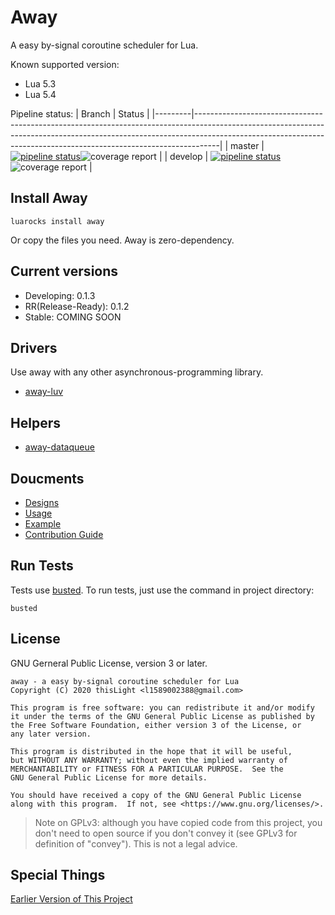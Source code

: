 # Away
A easy by-signal coroutine scheduler for Lua.

Known supported version:
- Lua 5.3
- Lua 5.4

Pipeline status:
| Branch  | Status                                                                                                                                                                                                                                         |
|---------|------------------------------------------------------------------------------------------------------------------------------------------------------------------------------------------------------------------------------------------------|
| master  | [![pipeline status](https://gitlab.com/thislight/away/badges/master/pipeline.svg)](https://gitlab.com/thislight/away/-/pipelines?scope=all&ref=master)![coverage report](https://gitlab.com/thislight/away/badges/master/coverage.svg)    |
| develop | [![pipeline status](https://gitlab.com/thislight/away/badges/develop/pipeline.svg)](https://gitlab.com/thislight/away/-/pipelines?scope=all&ref=develop)![coverage report](https://gitlab.com/thislight/away/badges/develop/coverage.svg) |


## Install Away

````
luarocks install away
````

Or copy the files you need. Away is zero-dependency.

## Current versions
- Developing: 0.1.3
- RR(Release-Ready): 0.1.2
- Stable: COMING SOON

## Drivers
Use away with any other asynchronous-programming library.

- [away-luv](https://github.com/thislight/away-luv)

## Helpers

- [away-dataqueue](https://github.com/thislight/away-dataqueue)

## Doucments
- [Designs](wiki/designs.md)
- [Usage](wiki/usage.md)
- [Example](example/)
- [Contribution Guide](wiki/contribution.md)

## Run Tests
Tests use [busted](http://olivinelabs.com/busted/).
To run tests, just use the command in project directory:
````shell
busted
````

## License
GNU Gerneral Public License, version 3 or later.

    away - a easy by-signal coroutine scheduler for Lua
    Copyright (C) 2020 thisLight <l1589002388@gmail.com>

    This program is free software: you can redistribute it and/or modify
    it under the terms of the GNU General Public License as published by
    the Free Software Foundation, either version 3 of the License, or
    any later version.

    This program is distributed in the hope that it will be useful,
    but WITHOUT ANY WARRANTY; without even the implied warranty of
    MERCHANTABILITY or FITNESS FOR A PARTICULAR PURPOSE.  See the
    GNU General Public License for more details.

    You should have received a copy of the GNU General Public License
    along with this program.  If not, see <https://www.gnu.org/licenses/>.

> Note on GPLv3: although you have copied code from this project, you don't need to open source if you don't convey it (see GPLv3 for definition of "convey"). This is not a legal advice.

## Special Things

[Earlier Version of This Project](https://gist.github.com/thislight/220ce18f2e7f303c0b08e1e9c6f3c8ae)
